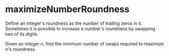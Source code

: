# maximizeNumberRoundness
Define an integer's roundness as the number of trailing zeros in it. Sometimes it is possible to increase a number's roundness by swapping two of its digits.

Given an integer n, find the minimum number of swaps required to maximize n's roundness.
